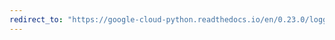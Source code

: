 ```yaml
---
redirect_to: "https://google-cloud-python.readthedocs.io/en/0.23.0/logging-handlers-app-engine.html"
---
```

